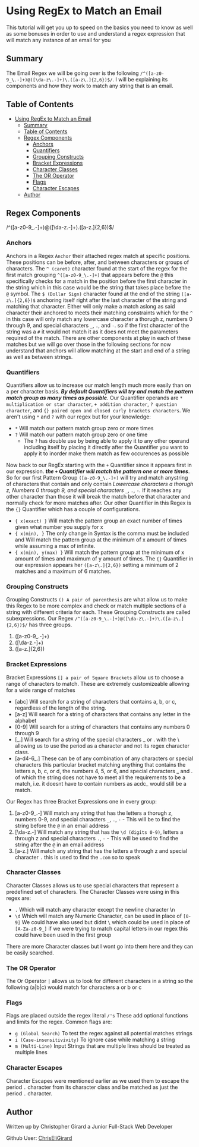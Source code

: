 # Using RegEx to Match an Email

This tutorial will get you up to speed on the basics you need to know as well as some bonuses in order to use and understand a regex expression that will match any instance of an email for you

## Summary

The Email Regex we will be going over is the following `/^([a-z0-9_\.-]+)@([\da-z\.-]+)\.([a-z\.]{2,6})$/`. I will be explaining its components and how they work to match any string that is an email.

## Table of Contents

- [Using RegEx to Match an Email](#using-regex-to-match-an-email)
  - [Summary](#summary)
  - [Table of Contents](#table-of-contents)
  - [Regex Components](#regex-components)
    - [Anchors](#anchors)
    - [Quantifiers](#quantifiers)
    - [Grouping Constructs](#grouping-constructs)
    - [Bracket Expressions](#bracket-expressions)
    - [Character Classes](#character-classes)
    - [The OR Operator](#the-or-operator)
    - [Flags](#flags)
    - [Character Escapes](#character-escapes)
  - [Author](#author)

## Regex Components

/^([a-z0-9_\.-]+)@([\da-z\.-]+)\.([a-z\.]{2,6})$/

### Anchors

Anchors in a Regex `Anchor` their attached regex match at specific positions. These positions can be before, after, and between characters or groups of characters. The `^ (caret)` character found at the start of the regex for the first match grouping `^([a-z0-9_\.-]+)` that appears before the `@` this specifically checks for a match in the position before the first character in the string which in this case would be the string that takes place before the `@` symbol. The `$ (Dollar Sign)` character found at the end of the string `([a-z\.]{2,6})$` anchoring itself right after the last character of the string and matching that character. Either will only make a match aslong as said character their anchored to meets their matching constraints which for the `^` in this case will only match any lowercase character a thorugh z, numbers 0 through 9, and special characters `_`, `.`, and `-`. so if the first character of the string was a `#` it would not match it as it does not meet the parameters required of the match. There are other components at play in each of these matches but we will go over those in the following sections for now understand that anchors will allow matching at the start and end of a string as well as between strings.

### Quantifiers

Quantifiers allow us to increase our match length much more easily than on a per character basis. ***By default Quantifiers will try and match the pattern match group as many times as possible***. Our Quantifier operands are `* multiplication or star character`, `+ addition character`, `? question character`, and `{} paired open and closed curly brackets characters`. We aren't using `*` and `?` with our regex but for your knowledge:
  - `*` Will match our pattern match group zero or more times
  - `?` Will match our pattern match group zero or one time
    - The `?` has double use by being able to apply it to any other operand including itself by placing it directly after the Quantifier you want to apply it to inorder make them match as few occurences as possible
  
Now back to our RegEx starting with the `+` Quantifier since it appears first in our expression. ***the `+` Quantifier will match the pattern one or more times***. So for our first Pattern Group `([a-z0-9_\.-]+)` will try and match anystring of characters that contain and only contain *Lowercase characters a thorugh z, Numbers 0 through 9, and special characters ``_``, ``.``, ``-``.* If it reaches any other character than those it will break the match before that character and normally check for more matches after. Our other Quantifier in this Regex is the `{}` Quantifier which has a couple of configurations.
 - `{ x(exact) }` Will match the pattern group an exact number of times given what number you supply for x
 - `{ x(min), }` The only change in Syntax is the comma must be included and Will match the pattern group at the minimum of x amount of times while assuming a max of infinite.
 - `{ x(min), y(max) }` Will match the pattern group at the minimum of x amount of times and maximum of y amount of times.
The `{}` Quantifier in our expression appears her `([a-z\.]{2,6})` setting a minimum of 2 matches and a maximum of 6 matches.

### Grouping Constructs

Grouping Constructs `() A pair of parenthesis` are what allow us to make this Regex to be more complex and check or match multiple sections of a string with different criteria for each. These Grouping Constructs are called subexpressions. Our Regex `/^([a-z0-9_\.-]+)@([\da-z\.-]+)\.([a-z\.]{2,6})$/` has three groups.
1. ([a-z0-9_\.-]+)
2. ([\da-z\.-]+)
3. ([a-z\.]{2,6})

### Bracket Expressions

Bracket Expressions `[] a pair of Square Brackets` allow us to choose a range of characters to match. These are extremely customizeable allowing for a wide range of matches
- [abc] Will search for a string of characters that contains a, b, or c, regardless of the length of the string.
- [a-z] Will search for a string of characters that contains any letter in the alphabet
- [0-9] Will search for a string of characters that contains any numbers 0 through 9
- [_\.] Will search for a string of the special characters _ or . with the \ allowing us to use the period as a character and not its regex character class. 
- [a-d4-6_\.] These can be of any combination of any characters or special characters this particular bracket matching anything that contains the letters a, b, c, or d, the numbers 4, 5, or 6, and special characters _ and . of which the string does not have to meet all the requirements to be a match, i.e. it doesnt have to contain numbers as acdc_ would still be a match.

Our Regex has three Bracket Expressions one in every group:
1. [a-z0-9_\.-] Will match any string that has the letters a thorugh z, numbers 0-9, and special characters `_`, `.`, `-` - This will be to find the string before the `@` in an email address
2. [\da-z\.-] Will match any string that has the `\d (digits 0-9)`, letters a through z and special characters `.`, `-` - This will be used to find the string after the `@` in an email address
3. [a-z\.] Will match any string that has the letters a through z and special character `.` this is used to find the `.com` so to speak

### Character Classes

Character Classes allows us to use special characters that represent a predefined set of characters. The Character Classes were using in this regex are:
- `.` Which will match any character except the newline character \n
- `\d` Which will match any Numeric Character, can be used in place of `[0-9]`
We could have also used but didnt `\` which could be used in place of `[A-Za-z0-9_]` if we were trying to match capital letters in our regex this could have been used in the first group

There are more Character classes but I wont go into them here and they can be easily searched.

### The OR Operator

The Or Operator ` | ` allows us to look for different characters in a string so the following (a|b|c) would match for characters a or b or c

### Flags

Flags are placed outside the regex literal `/'s` These add optional functions and limits for the regex. Common flags are:
- `g (Global Search)` To test the regex against all potential matches strings
- `i (Case-insensitivivity)` To ignore case while matching a string
- `m (Multi-Line)` Input Strings that are multiple lines should be treated as multiple lines

### Character Escapes

Character Escapes were mentioned earlier as we used them to escape the period `.` character from its character class and be matched as just the period `.` character.

## Author

Written up by Christopher Girard a Junior Full-Stack Web Developer   

Github User: [ChrisEliGirard](https://github.com/ChrisEliGirard)    